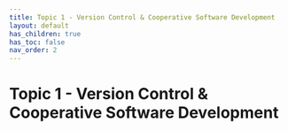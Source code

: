 ```yaml
---
title: Topic 1 - Version Control & Cooperative Software Development
layout: default
has_children: true
has_toc: false
nav_order: 2
---
```


# Topic 1 - Version Control & Cooperative Software Development
